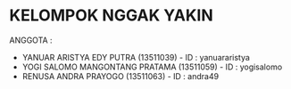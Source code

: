 KELOMPOK NGGAK YAKIN
====================

ANGGOTA :
- YANUAR ARISTYA EDY PUTRA (13511039) - ID : yanuararistya
- YOGI SALOMO MANGONTANG PRATAMA (13511059) - ID : yogisalomo
- RENUSA ANDRA PRAYOGO (13511063) - ID : andra49